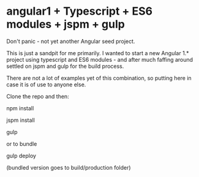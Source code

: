 # angular1 + Typescript + ES6 modules + jspm + gulp

Don't panic - not yet another Angular seed project.

This is just a sandpit for me primarily. I wanted to start a new Angular 1.* project using typescript and ES6 modules - and after much faffing around settled on jspm and gulp for the build process. 

There are not a lot of examples yet of this combination, so putting here in case it is of use to anyone else.

Clone the repo and then:

npm install

jspm install

gulp

or to bundle

gulp deploy 

(bundled version goes to build/production folder)
